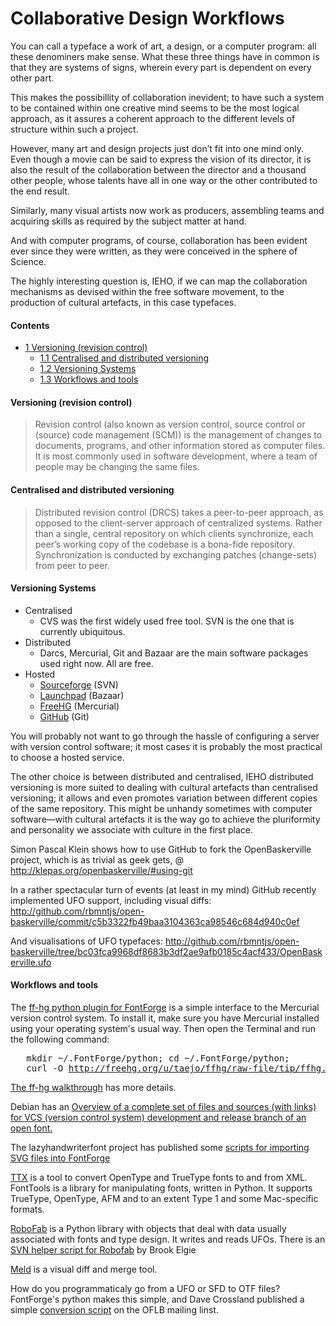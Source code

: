 <h1>Collaborative Design Workflows</h1>

<p>You can call a typeface a work of art, a design, or a computer program: all these denominers make sense. What these three things have in common is that they are systems of signs, wherein every part is dependent on every other part.
</p><p>This makes the possibillity of collaboration inevident; to have such a system to be contained within one creative mind seems to be the most logical approach, as it assures a coherent approach to the different levels of structure within such a project.
</p><p>However, many art and design projects just don’t fit into one mind only. Even though a movie can be said to express the vision of its director, it is also the result of the collaboration between the director and a thousand other people, whose talents have all in one way or the other contributed to the end result.
</p><p>Similarly, many visual artists now work as producers, assembling teams and acquiring skills as required by the subject matter at hand.
</p><p>And with computer programs, of course, collaboration has been evident ever since they were written, as they were conceived in the sphere of Science.
</p><p>The highly interesting question is, IEHO, if we can map the collaboration mechanisms as devised within the free software movement, to the production of cultural artefacts, in this case typefaces.
</p>
<h4> Contents </h4> 
<p>
<ul>
<li class="toclevel-2"><a href="#Versioning_.28revision_control.29"><span class="tocnumber">1</span> <span class="toctext">Versioning (revision control)</span></a>
<ul></li>
<li class="toclevel-2"><a href="#Centralised_and_distributed_versioning"><span class="tocnumber">1.1</span> <span class="toctext">Centralised and distributed versioning</span></a></li>
<li class="toclevel-2"><a href="#Versioning_Systems"><span class="tocnumber">1.2</span> <span class="toctext">Versioning Systems</span></a></li>
<li class="toclevel-2"><a href="#Workflows_and_tools"><span class="tocnumber">1.3</span> <span class="toctext">Workflows and tools</span></a></li>
</ul>
</li>
</ul>
</td></tr></tbody></table><script type="text/javascript"> if (window.showTocToggle) { var tocShowText = "show"; var tocHideText = "hide"; showTocToggle(); } </script>
<a id="Versioning_.28revision_control.29" name="Versioning_.28revision_control.29"></a><h4> Versioning (revision control) </h4>
<blockquote>
Revision control (also known as version control, source control or (source) code management (SCM)) is the management of changes to documents, programs, and other information stored as computer files. It is most commonly used in software development, where a team of people may be changing the same files.
</blockquote>
<h4> Centralised and distributed versioning </h4>
<blockquote>
Distributed revision control (DRCS) takes a peer-to-peer approach, as opposed to the client-server approach of centralized systems. Rather than a single, central repository on which clients synchronize, each peer’s working copy of the codebase is a bona-fide repository. Synchronization is conducted by exchanging patches (change-sets) from peer to peer.
</blockquote>
<h4> Versioning Systems </h4>
<ul><li> Centralised
<ul><li> CVS was the first widely used free tool. SVN is the one that is currently ubiquitous.
</li></ul>
</li><li> Distributed
<ul><li> Darcs, Mercurial, Git and Bazaar are the main software packages used right now. All are free.
</li></ul>
</li><li> Hosted
<ul><li> <a title="http://sourceforge.net" class="external text" href="http://sourceforge.net">Sourceforge</a> (SVN)
</li><li> <a title="https://launchpad.net/" class="external text" href="https://launchpad.net/">Launchpad</a> (Bazaar)
</li><li> <a title="http://freehg.org/" class="external text" href="http://freehg.org/">FreeHG</a> (Mercurial)
</li><li> <a title="http://github.com/" class="external text" href="http://github.com/">GitHub</a> (Git)
</li></ul>
</li></ul>
<p>You will probably not want to go through the hassle of configuring a server with version control software; it most cases it is probably the most practical to choose a hosted service.
</p><p>The other choice is between distributed and centralised, IEHO distributed versioning is more suited to dealing with cultural artefacts than centralised versioning; it allows and even promotes variation between different copies of the same repository. This might be unhandy sometimes with computer software—with cultural artefacts it is the way go to achieve the pluriformity and personality we associate with culture in the first place.
</p><p>Simon Pascal Klein shows how to use GitHub to fork the OpenBaskerville project, which is as trivial as geek gets, @ <a title="http://klepas.org/openbaskerville/#using-git" class="external free" href="http://klepas.org/openbaskerville/#using-git">http://klepas.org/openbaskerville/#using-git</a>
</p><p>In a rather spectacular turn of events (at least in my mind) GitHub recently implemented UFO support, including visual diffs: <a title="http://github.com/rbmntjs/open-baskerville/commit/c5b3322fb49baa3104363ca98546c684d940c0ef" class="external free" href="http://github.com/rbmntjs/open-baskerville/commit/c5b3322fb49baa3104363ca98546c684d940c0ef">http://github.com/rbmntjs/open-baskerville/commit/c5b3322fb49baa3104363ca98546c684d940c0ef</a>
</p><p>And visualisations of UFO typefaces:
<a title="http://github.com/rbmntjs/open-baskerville/tree/bc03fca9968df8683b3df2ae9afb0185c4acf433/OpenBaskerville.ufo" class="external free" href="http://github.com/rbmntjs/open-baskerville/tree/bc03fca9968df8683b3df2ae9afb0185c4acf433/OpenBaskerville.ufo">http://github.com/rbmntjs/open-baskerville/tree/bc03fca9968df8683b3df2ae9afb0185c4acf433/OpenBaskerville.ufo</a>
</p><p>
</p>
<h4> Workflows and tools </h4>
<p>The <a title="http://freehg.org/u/taejo/ffhg/" class="external text" href="http://freehg.org/u/taejo/ffhg/">ff-hg python plugin for FontForge</a> is a simple interface to the Mercurial version control system. To install it, make sure you have Mercurial installed using your operating system's usual way. Then open the Terminal and run the following command:
</p>
<pre>   mkdir ~/.FontForge/python; cd ~/.FontForge/python; 
   curl -O <a title="http://freehg.org/u/taejo/ffhg/raw-file/tip/ffhg.py" class="external free" href="http://freehg.org/u/taejo/ffhg/raw-file/tip/ffhg.py">http://freehg.org/u/taejo/ffhg/raw-file/tip/ffhg.py</a>
</pre>
<p><a title="http://freehg.org/u/taejo/ffhg/raw-file/tip/docs/walkthru.html" class="external text" href="http://freehg.org/u/taejo/ffhg/raw-file/tip/docs/walkthru.html">The ff-hg walkthrough</a> has more details.
</p><p>Debian has an <a title="http://svn.debian.org/wsvn/pkg-fonts/foo-open-font-sources/" class="external text" href="http://svn.debian.org/wsvn/pkg-fonts/foo-open-font-sources/">Overview of a complete set of files and sources (with links) for VCS (version control system) development and release branch of an open font.</a>
</p><p>The lazyhandwriterfont project has published some <a title="http://bazaar.launchpad.net/~gryc-ueusp/lazyhandwriterfont/main/files/head%3A/scripts/" class="external text" href="http://bazaar.launchpad.net/~gryc-ueusp/lazyhandwriterfont/main/files/head%3A/scripts/">scripts for importing SVG files into FontForge</a>
</p><p><a title="http://sourceforge.net/projects/fonttools/" class="external text" href="http://sourceforge.net/projects/fonttools/">TTX</a> is a tool to convert OpenType and TrueType fonts to and from XML. FontTools is a library for manipulating fonts, written in Python. It supports TrueType, OpenType, AFM and to an extent Type 1 and some Mac-specific formats.
</p><p><a title="http://robofab.org/" class="external text" href="http://robofab.org/">RoboFab</a> is a Python library with objects that deal with data usually associated with fonts and type design. It writes and reads UFOs. There is an <a title="http://www.lowest-common-denominator.com/2007/03/svn_helper_script_for_robobab.php" class="external text" href="http://www.lowest-common-denominator.com/2007/03/svn_helper_script_for_robobab.php">SVN helper script for Robofab</a> by Brook Elgie
</p><p><a title="http://meld.sourceforge.net" class="external text" href="http://meld.sourceforge.net">Meld</a> is a visual diff and merge tool. 
</p><p>How do you programmaticaly go from a UFO or SFD to OTF files? FontForge's python makes this simple, and Dave Crossland published a simple <a title="http://article.gmane.org/gmane.comp.freedesktop.fonts/1741" class="external text" href="http://article.gmane.org/gmane.comp.freedesktop.fonts/1741">conversion script</a> on the OFLB mailing linst.
</p>